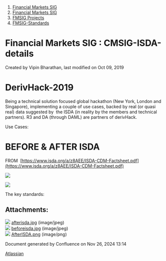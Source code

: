 1. [Financial Markets SIG](index.html)
2. [Financial Markets SIG](Financial-Markets-SIG_20545549.html)
3. [FMSIG Projects](FMSIG-Projects_20545678.html)
4. [FMSIG-Standards](FMSIG-Standards_20546054.html)

# Financial Markets SIG : CMSIG-ISDA-details

Created by Vipin Bharathan, last modified on Oct 09, 2019

# DerivHack-2019

Being a technical solution focused global hackathon (New York, London and Singapore), implementing a couple of use cases, backed by real (or quasi real) data suggested by  the ISDA (in reality by the members and technical partners). R3 and DA (through DAML) are partners of derivHack.

Use Cases:

# BEFORE &amp; AFTER ISDA

FROM  [https://www.isda.org/a/z8AEE/ISDA-CDM-Factsheet.pdf](https://www.isda.org/a/z8AEE/ISDA-CDM-Factsheet.pdf)

![](attachments/20545604/20558657.png)

![](attachments/20545604/20558656.jpg)

The key standards:

## Attachments:

![](images/icons/bullet_blue.gif) [afterisda.jpg](attachments/20545604/20558655.jpg) (image/jpeg)  
![](images/icons/bullet_blue.gif) [beforeisda.jpg](attachments/20545604/20558656.jpg) (image/jpeg)  
![](images/icons/bullet_blue.gif) [AfterISDA.png](attachments/20545604/20558657.png) (image/png)

Document generated by Confluence on Nov 26, 2024 13:14

[Atlassian](http://www.atlassian.com/)
